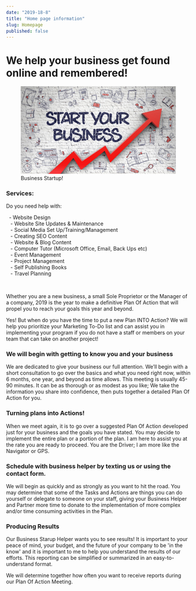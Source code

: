 ```yaml
---
date: "2019-18-8"
title: "Home page information"
slug: Homepage
published: false
---
```


# We help your business get found online and remembered!

<figure class="figure">
    <img src="./images/startup.jpg" alt="Title"/>
    <figcaption class="figure__caption">Business Startup!</figcaption>
</figure>


### Services:
Do you need help with:

&nbsp;&nbsp;- Website Design  
&nbsp;&nbsp; - Website Site Updates & Maintenance  
&nbsp;&nbsp; - Social Media Set Up/Training/Management  
&nbsp;&nbsp; - Creating SEO Content  
&nbsp;&nbsp; - Website & Blog Content  
&nbsp;&nbsp; - Computer Tutor (Microsoft Office, Email, Back Ups etc)  
&nbsp;&nbsp; - Event Management  
&nbsp;&nbsp; - Project Management  
&nbsp;&nbsp; - Self Publishing Books  
&nbsp;&nbsp; - Travel Planning  

&nbsp;

Whether you are a new business, a small Sole Proprietor or the Manager of a company, 2019 is the year to make a definitive Plan Of Action that will propel you to reach your goals this year and beyond.

Yes! But when do you have the time to put a new Plan INTO Action? We will help you prioritize your Marketing To-Do list and can assist you in implementing your program if you do not have a staff or members on your team that can take on another project!

### We will begin with getting to know you and your business
We are dedicated to give your business our full attention. We’ll begin with a short consultation to go over the basics and what you need right now, within 6 months, one year, and beyond as time allows.
This meeting is usually 45-90 minutes. It can be as thorough or as modest as you like; We take the information you share into confidence, then puts together a detailed Plan Of Action for you. 

### Turning plans into Actions!
When we meet again, it is to go over a suggested Plan Of Action developed just for your business and the goals you have stated. You may decide to implement the entire plan or a portion of the plan. I am here to assist you at the rate you are ready to proceed. You are the Driver; I am more like the Navigator or GPS.

### Schedule with business helper by texting us or using the contact form.
We will begin as quickly and as strongly as you want to hit the road. You may determine that some of the Tasks and Actions are things you can do yourself or delegate to someone on your staff, giving your Business Helper and Partner more time to donate to the implementation of more complex and/or time consuming activities in the Plan. 

### Producing Results
Our Business Starup Helper wants you to see results! It is important to your peace of mind, your budget, and the future of your company to be 'in the know' and it is important to me to help you understand the results of our efforts. This reporting can be  simplified or summarized in an easy-to-understand format. 

We will determine together how often you want to receive reports during our Plan Of Action Meeting.